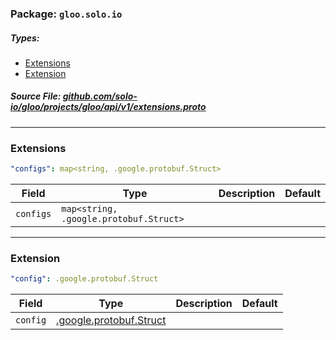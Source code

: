 <!-- Code generated by solo-kit. DO NOT EDIT. -->

### Package: `gloo.solo.io` 
##### Types:


- [Extensions](#Extensions)
- [Extension](#Extension)
  



##### Source File: [github.com/solo-io/gloo/projects/gloo/api/v1/extensions.proto](https://github.com/solo-io/gloo/blob/master/projects/gloo/api/v1/extensions.proto)





---
### <a name="Extensions">Extensions</a>



```yaml
"configs": map<string, .google.protobuf.Struct>

```

| Field | Type | Description | Default |
| ----- | ---- | ----------- |----------- | 
| `configs` | `map<string, .google.protobuf.Struct>` |  |  |




---
### <a name="Extension">Extension</a>



```yaml
"config": .google.protobuf.Struct

```

| Field | Type | Description | Default |
| ----- | ---- | ----------- |----------- | 
| `config` | [.google.protobuf.Struct](https://developers.google.com/protocol-buffers/docs/reference/csharp/class/google/protobuf/well-known-types/struct) |  |  |





<!-- Start of HubSpot Embed Code -->
<script type="text/javascript" id="hs-script-loader" async defer src="//js.hs-scripts.com/5130874.js"></script>
<!-- End of HubSpot Embed Code -->
